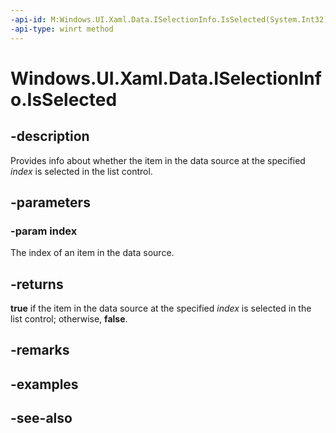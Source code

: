 ```yaml
---
-api-id: M:Windows.UI.Xaml.Data.ISelectionInfo.IsSelected(System.Int32)
-api-type: winrt method
---
```


<!-- Method syntax
public bool IsSelected(System.Int32 index)
-->

# Windows.UI.Xaml.Data.ISelectionInfo.IsSelected

## -description
Provides info about whether the item in the data source at the specified *index* is selected in the list control.



## -parameters
### -param index
The index of an item in the data source.

## -returns
**true** if the item in the data source at the specified *index* is selected in the list control; otherwise, **false**.

## -remarks

## -examples

## -see-also
